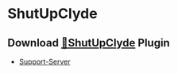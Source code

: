 # ShutUpClyde
## Download [**🔽ShutUpClyde**](https://strencher.github.io/download/?plugin=ShutUpClyde) Plugin
 - [Support-Server](https://discord.gg/gvA2ree)
